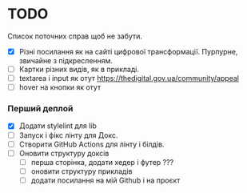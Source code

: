 # TODO

Список поточних справ щоб не забути.

- [x] Різні посилання як на сайті цифрової трансформації. Пурпурне, звичайне з підкресленням.
- [ ] Картки різних видів, як в прикладі.
- [ ] textarea і input як отут https://thedigital.gov.ua/community/appeal
- [ ] hover на кнопки як отут

### Перший деплой

- [x] Додати stylelint для lib
- [ ] Запуск і фікс лінту для Докс.
- [ ] Створити GitHub Actions для лінту і білдів.
- [ ] Оновити структуру доксів
   - [ ] перша сторінка, додати хедер і футер ???
   - [ ] оновити структуру прикладів
   - [ ] додати посилання на мій Github і на проєкт
